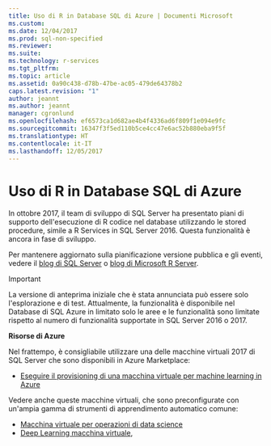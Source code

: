 ```yaml
---
title: Uso di R in Database SQL di Azure | Documenti Microsoft
ms.custom: 
ms.date: 12/04/2017
ms.prod: sql-non-specified
ms.reviewer: 
ms.suite: 
ms.technology: r-services
ms.tgt_pltfrm: 
ms.topic: article
ms.assetid: 0a90c438-d78b-47be-ac05-479de64378b2
caps.latest.revision: "1"
author: jeannt
ms.author: jeannt
manager: cgronlund
ms.openlocfilehash: ef6573ca1d682ae4b4f4336ad6f809f1e094e9fc
ms.sourcegitcommit: 16347f3f5ed110b5ce4cc47e6ac52b880eba9f5f
ms.translationtype: HT
ms.contentlocale: it-IT
ms.lasthandoff: 12/05/2017
---
```

# <a name="using-r-in-azure-sql-database"></a>Uso di R in Database SQL di Azure

In ottobre 2017, il team di sviluppo di SQL Server ha presentato piani di supporto dell'esecuzione di R codice nel database utilizzando le stored procedure, simile a R Services in SQL Server 2016. Questa funzionalità è ancora in fase di sviluppo.

Per mantenere aggiornato sulla pianificazione versione pubblica e gli eventi, vedere il [blog di SQL Server](https://blogs.technet.microsoft.com/dataplatforminsider/) o [blog di Microsoft R Server](https://blogs.msdn.microsoft.com/rserver/).

> [!IMPORTANT]
> La versione di anteprima iniziale che è stata annunciata può essere solo l'esplorazione e di test. Attualmente, la funzionalità è disponibile nel Database di SQL Azure in limitato solo le aree e le funzionalità sono limitate rispetto al numero di funzionalità supportate in SQL Server 2016 o 2017.

**Risorse di Azure**

Nel frattempo, è consigliabile utilizzare una delle macchine virtuali 2017 di SQL Server che sono disponibili in Azure Marketplace: 

+ [Eseguire il provisioning di una macchina virtuale per machine learning in Azure](provision-the-r-server-only-sql-server-2016-enterprise-vm-on-azure.md)

Vedere anche queste macchine virtuali, che sono preconfigurate con un'ampia gamma di strumenti di apprendimento automatico comune:

+ [Macchina virtuale per operazioni di data science](https://docs.microsoft.com/azure/machine-learning/data-science-virtual-machine/overview)
+ [Deep Learning macchina virtuale](https://docs.microsoft.com/azure/machine-learning/data-science-virtual-machine/deep-learning-dsvm-overview), 

